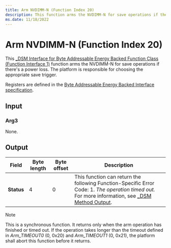 ```yaml
---
title: Arm NVDIMM-N (Function Index 20)
description: This function arms the NVDIMM-N for save operations if there's a power loss.
ms.date: 11/18/2022
---
```


# Arm NVDIMM-N (Function Index 20)

This [_DSM Interface for Byte Addressable Energy Backed Function Class (Function Interface 1)](-dsm-interface-for-byte-addressable-energy-backed-function-class--function-interface-1-.md) function arms the NVDIMM-N for save operations if there's a power loss. The platform is responsible for choosing the appropriate save trigger.

Registers are defined in the [Byte Addressable Energy Backed Interface specification](https://www.jedec.org/category/keywords/nvdimm-n).

## Input

### Arg3

None.

## Output

| Field | Byte length | Byte offset | Description |
| ----- | ----------- | ----------- | ----------- |
| **Status**    | 4 | 0 |  This function can return the following Function-Specific Error Code: 1. *The operation timed out.* For more information, see [_DSM Method Output](-dsm-interface-for-byte-addressable-energy-backed-function-class--function-interface-1-.md). |

> [!NOTE]
> This is a synchronous function. It returns only when the arm operation has finished or timed out. If the operation takes longer than the timeout defined in *Arm_TIMEOUT0* (0, 0x20) and *Arm_TIMEOUT1* (0, 0x21), the platform shall abort this function before it returns.
